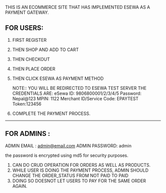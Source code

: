 THIS IS AN ECOMMERCE SITE THAT HAS IMPLEMENTED ESEWA AS A PAYMENT GATEWAY.

FOR USERS:
-----------------------------------------------
1. FIRST REGISTER
2. THEN SHOP AND ADD TO CART
3. THEN CHECKOUT
4. THEN PLACE ORDER
5. THEN CLICK ESEWA AS PAYMENT METHOD

   NOTE:: YOU WILL BE REDIRECTED TO ESEWA TEST SERVER
   THE CREDENTIALS ARE:
   eSewa ID: 9806800001/2/3/4/5
   Password: Nepal@123
   MPIN: 1122
   Merchant ID/Service Code: EPAYTEST
   Token:123456

6. COMPLETE THE PAYMENT PROCESS.


---------------------------------------------------
FOR ADMINS : 
----------------------------------------------------
ADMIN EMAIL : admin@email.com
ADMIN PASSWORD:  admin

the password is encrypted using md5 for security purposes.

1. CAN DO CRUD OPERATION FOR ORDERS AS WELL AS PRODUCTS.
2. WHILE USER IS DOING THE PAYMENT PROCESS, ADMIN SHOULD CHANGE THE ORDER_STATUS FROM NOT PAID TO PAID
3. DOING SO DOESNOT LET USERS TO PAY FOR THE SAME ORDER AGAIN.

